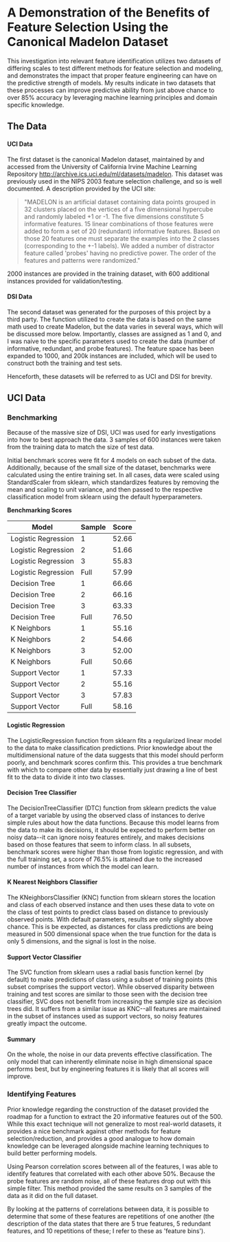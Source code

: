 # A Demonstration of the Benefits of Feature Selection Using the Canonical Madelon Dataset

This investigation into relevant feature identification utilizes two datasets of differing scales to test different methods for feature selection and modeling, and demonstrates the impact that proper feature engineering can have on the predictive strength of models. My results indicate in two datasets that these processes can improve predictive ability from just above chance to over 85% accuracy by leveraging machine learning principles and domain specific knowledge.

## The Data
#### UCI Data

The first dataset is the canonical Madelon dataset, maintained by and accessed from the University of California Irvine Machine Learning Repository <http://archive.ics.uci.edu/ml/datasets/madelon>. This dataset was previously used in the NIPS 2003 feature selection challenge, and so is well documented. A description provided by the UCI site:

>"MADELON is an artificial dataset containing data points grouped in 32 clusters placed on the vertices of a five dimensional hypercube and randomly labeled +1 or -1. The five dimensions constitute 5 informative features. 15 linear combinations of those features were added to form a set of 20 (redundant) informative features. Based on those 20 features one must separate the examples into the 2 classes (corresponding to the +-1 labels). We added a number of distractor feature called 'probes' having no predictive power. The order of the features and patterns were randomized."

2000 instances are provided in the training dataset, with 600 additional instances provided for validation/testing.

#### DSI Data

The second dataset was generated for the purposes of this project by a third party. The function utilized to create the data is based on the same math used to create Madelon, but the data varies in several ways, which will be discussed more below. Importantly, classes are assigned as 1 and 0, and I was naive to the specific parameters used to create the data (number of informative, redundant, and probe features). The feature space has been expanded to 1000, and 200k instances are included, which will be used to construct both the training and test sets.

Henceforth, these datasets will be referred to as UCI and DSI for brevity.

## UCI Data
### Benchmarking

Because of the massive size of DSI, UCI was used for early investigations into how to best approach the data. 3 samples of 600 instances were taken from the training data to match the size of test data.

Initial benchmark scores were fit for 4 models on each subset of the data. Additionally, because of the small size of the dataset, benchmarks were calculated using the entire training set. In all cases, data were scaled using StandardScaler from sklearn, which standardizes features by removing the mean and scaling to unit variance, and then passed to the respective classification model from sklearn using the default hyperparameters.

**Benchmarking Scores**

| Model			| Sample	| Score	|
| ---			| ---		| ---	|
| Logistic Regression 	| 1 		| 52.66	|
| Logistic Regression	| 2 		| 51.66 |
| Logistic Regression 	| 3		| 55.83 |
| Logistic Regression	| Full		| 57.99 |
| Decision Tree		| 1		| 66.66	| 
| Decision Tree		| 2 		| 66.16 |
| Decision Tree		| 3		| 63.33 |
Decision Tree | Full | 76.50
K Neighbors | 1 | 55.16
K Neighbors | 2 | 54.66
K Neighbors | 3 | 52.00
K Neighbors | Full | 50.66
Support Vector | 1 | 57.33
Support Vector | 2 | 55.16
Support Vector | 3 | 57.83
Support Vector | Full | 58.16

#### Logistic Regression

The LogisticRegression function from sklearn fits a regularized linear model to the data to make classification predictions. Prior knowledge about the multidimensional nature of the data suggests that this model should perform poorly, and benchmark scores confirm this. This provides a true benchmark with which to compare other data by essentially just drawing a line of best fit to the data to divide it into two classes.

#### Decision Tree Classifier

The DecisionTreeClassifier (DTC) function from sklearn predicts the value of a target variable by using the observed class of instances to derive simple rules about how the data functions. Because this model learns from the data to make its decisions, it should be expected to perform better on noisy data--it can ignore noisy features entirely, and makes decisions based on those features that seem to inform class. In all subsets, benchmark scores were higher than those from logistic regression, and with the full training set, a score of 76.5% is attained due to the increased number of instances from which the model can learn.

#### K Nearest Neighbors Classifier

The KNeighborsClassifier (KNC) function from sklearn stores the location and class of each observed instance and then uses these data to vote on the class of test points to predict class based on distance to previously observed points. With default parameters, results are only slightly above chance. This is be expected, as distances for class predictions are being measured in 500 dimensional space when the true function for the data is only 5 dimensions, and the signal is lost in the noise.

#### Support Vector Classifier

The SVC function from sklearn uses a radial basis function kernel (by default) to make predictions of class using a subset of training points (this subset comprises the support vector). While observed disparity between training and test scores are similar to those seen with the decision tree classifier, SVC does not benefit from increasing the sample size as decision trees did. It suffers from a similar issue as KNC--all features are maintained in the subset of instances used as support vectors, so noisy features greatly impact the outcome.

#### Summary

On the whole, the noise in our data prevents effective classification. The only model that can inherently eliminate noise in high dimensional space performs best, but by engineering features it is likely that all scores will improve.

### Identifying Features

Prior knowledge regarding the construction of the dataset provided the roadmap for a function to extract the 20 informative features out of the 500. While this exact technique will not generalize to most real-world datasets, it provides a nice benchmark against other methods for feature selection/reduction, and provides a good analogue to how domain knowledge can be leveraged alongside machine learning techniques to build better performing models.

Using Pearson correlation scores between all of the features, I was able to identify features that correlated with each other above 50%. Because the probe features are random noise, all of these features drop out with this simple filter. This method provided the same results on 3 samples of the data as it did on the full dataset.

By looking at the patterns of correlations between data, it is possible to determine that some of these features are repetitions of one another (the description of the data states that there are 5 true features, 5 redundant features, and 10 repetitions of these; I refer to these as 'feature bins').

